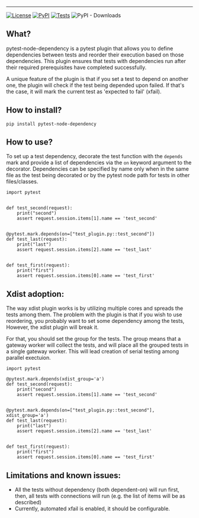 ------

[![License](https://img.shields.io/badge/License-MIT-blue.svg)](https://github.com/Formartha/pytest-node-dependency/blob/main/LICENSE)
[![PyPI](https://img.shields.io/pypi/v/pytest-node-dependency)](https://pypi.org/project/pytest-node-dependency)
[![Tests](https://img.shields.io/github/actions/workflow/status/Formartha/pytest-node-dependency/test-commit.yml?branch=main&label=tests)](https://github.com/Formartha/pytest-node-dependency/actions/workflows/test-commit.yml)
![PyPI - Downloads](https://img.shields.io/pypi/dm/pytest-node-dependency)

What?
------
pytest-node-dependency is a pytest plugin that allows you to define dependencies between tests and reorder their execution based on those dependencies. This plugin ensures that tests with dependencies run after their required prerequisites have completed successfully.

A unique feature of the plugin is that if you set a test to depend on another one, the plugin will check if the test being depended upon failed. If that's the case, it will mark the current test as 'expected to fail' (xfail).

How to install?
----------
```
pip install pytest-node-dependency
```

How to use?
-----------------------------------------------------
To set up a test dependency, decorate the test function with the `depends` mark and provide a list of dependencies via the `on` keyword argument to the decorator. Dependencies can be specified by name only when in the same file as the test being decorated or by the pytest node path for tests in other files/classes.

```
import pytest


def test_second(request):
    print("second")
    assert request.session.items[1].name == 'test_second'


@pytest.mark.depends(on=["test_plugin.py::test_second"])
def test_last(request):
    print("last")
    assert request.session.items[2].name == 'test_last'


def test_first(request):
    print("first")
    assert request.session.items[0].name == 'test_first'
```

Xdist adoption:
---------------
The way xdist plugin works is by utilizing multiple cores and spreads the tests among them.
The problem with the plugin is that if you wish to use reordering, you probably want to set some dependency among the tests,
However, the xdist plugin will break it.

For that, you should set the group for the tests. The group means that a gateway worker will collect the tests, and will 
place all the grouped tests in a single gateway worker. 
This will lead creation of serial testing among parallel exectuion.

```
import pytest

@pytest.mark.depends(xdist_group='a')
def test_second(request):
    print("second")
    assert request.session.items[1].name == 'test_second'


@pytest.mark.depends(on=["test_plugin.py::test_second"], xdist_group='a')
def test_last(request):
    print("last")
    assert request.session.items[2].name == 'test_last'


def test_first(request):
    print("first")
    assert request.session.items[0].name == 'test_first'
```


Limitations and known issues:
-----------------------------------------------------
* All the tests without dependency (both dependent-on) will run first, then, all tests with connections will run
(e.g. the list of items will be as described)
* Currently, automated xfail is enabled, it should be configurable.
